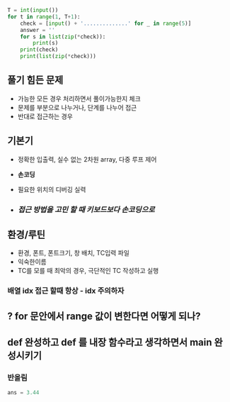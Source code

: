 ```python
T = int(input())
for t in range(1, T+1):
    check = [input() + '..............' for _ in range(5)]
    answer = ''
    for s in list(zip(*check)):
        print(s)
    print(check)
    print(list(zip(*check)))
```



## 풀기 힘든 문제

* 가능한 모든 경우 처리하면서 풀이가능한지 체크
* 문제를 부분으로 나누거나, 단계를 나누어 접근
* 반대로 접근하는 경우



## 기본기

* 정확한 입출력, 실수 없는 2차원 array, 다중 루프 제어

* **손코딩** 

* 필요한 위치의 디버깅 실력

* ###  ***접근 방법을 고민 할 때 키보드보다 손코딩으로***



## 환경/루틴

* 환경, 폰트, 폰트크기, 창 배치, TC입력 파일
* 익숙한이름
* TC를 모를 때 최악의 경우, 극단적인 TC 작성하고 실행  



### **배열 idx 접근 할때 항상 - idx 주의하자**





## ? for 문안에서 range 값이 변한다면 어떻게 되나?



## def 완성하고 def 를 내장 함수라고 생각하면서 main 완성시키기



### 반올림

```python
ans = 3.44


```

